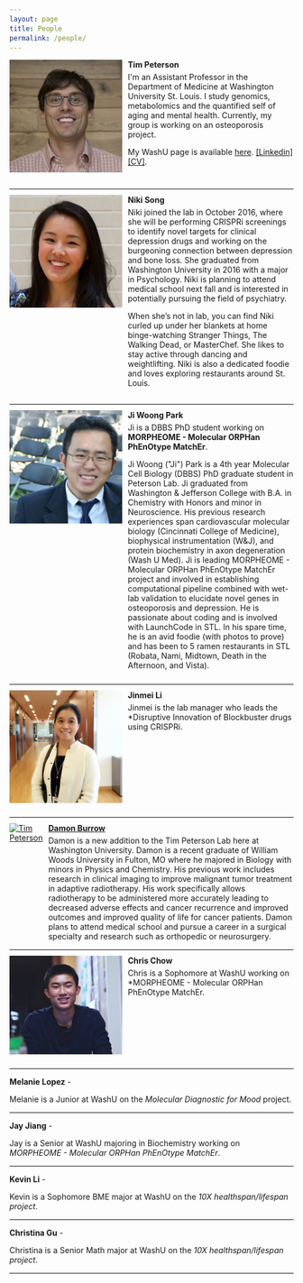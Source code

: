 ```yaml
---
layout: page
title: People
permalink: /people/
---
```


<style>
hr {
	margin: 10px 0;
    border-top: 1px solid rgb(229,229,229);
}

.media:first-child {
    margin-top: 0;
}
.media, .media-body {
    overflow: hidden;
    zoom: 1;
}

.media-body, .media-left, .media-right {
    display: table-cell;
    vertical-align: top;
}

.media-left, .media>.pull-left {
    padding-right: 10px;
}

.media-object {
    display: block;
}

.media-body, .media-left, .media-right {
    display: table-cell;
    vertical-align: top;
}

.media-body {
    width: 10000px;
}

.media-heading {
    margin-top: 0;
    margin-bottom: 5px;
}
img {
	max-width: none;
    vertical-align: middle;
}

</style>




<div class="media"> <div class="media-left"> <a href="#">
<img src="/img/tim-square.jpg" alt="Tim Peterson" style="width: 200px;border-radius;4px"/>

</a> </div> <div class="media-body"> <h4 class="media-heading"><b>Tim Peterson</b></h4> I'm an Assistant Professor in the Department of Medicine at Washington University St. Louis. I study genomics, metabolomics and the quantified self of aging and mental health. Currently, my group is working on an osteoporosis project.


My WashU page is available <a href="http://dbbs.wustl.edu/faculty/Pages/faculty_bio.aspx?SID=6646">here</a>. <a href="https://www.linkedin.com/petersontimr">[Linkedin]</a> <a href="https://drive.google.com/file/d/0B3ZPujVKX6GIUlJiQWJhUll5c3M/view?usp=sharing">[CV]</a>. </div> </div>


<hr>


<div class="media"> <div class="media-left"> <a href="#">
<img src="/img/niki-song.jpg" alt="Niki Song" style="width: 200px;border-radius;4px"/>

</a> </div> <div class="media-body"> <h4 class="media-heading"><b>Niki Song</b></h4> Niki joined the lab in October 2016, where she will be performing CRISPRi screenings to identify novel targets for clinical depression drugs and working on the burgeoning connection between depression and bone loss. She graduated from Washington University in 2016 with a major in Psychology. Niki is planning to attend medical school next fall and is interested in potentially pursuing the field of psychiatry.

When she’s not in lab, you can find Niki curled up under her blankets at home binge-watching Stranger Things, The Walking Dead, or MasterChef. She likes to stay active through dancing and weightlifting. Niki is also a dedicated foodie and loves exploring restaurants around St. Louis.</div> </div>



<hr>


<div class="media"> <div class="media-left"> <a href="#">
<img src="/img/ji-woong-park.png" alt="Ji Woong Park" style="width: 200px;border-radius;4px"/>

</a> </div> <div class="media-body"> <h4 class="media-heading"><b>Ji Woong Park</b></h4> Ji is a DBBS PhD student working on <b>MORPHEOME - Molecular ORPHan PhEnOtype MatchEr</b>.

Ji Woong ("Ji") Park is a 4th year Molecular Cell Biology (DBBS) PhD graduate student in Peterson Lab. Ji graduated from Washington & Jefferson College with B.A. in Chemistry with Honors and minor in Neuroscience. His previous research experiences span cardiovascular molecular biology (Cincinnati College of Medicine), biophysical instrumentation (W&J), and protein biochemistry in axon degeneration (Wash U Med). Ji is leading MORPHEOME - Molecular ORPHan PhEnOtype MatchEr project and involved in establishing computational pipeline combined with wet-lab validation to elucidate novel genes in osteoporosis and depression. He is passionate about coding and is involved with LaunchCode in STL. In his spare time, he is an avid foodie (with photos to prove) and has been to 5 ramen restaurants in STL (Robata, Nami, Midtown, Death in the Afternoon, and Vista).
</div> </div>



<hr>


<div class="media"> <div class="media-left"> <a href="#">
<img src="/img/jinmei-li.jpg" alt="Jinmei Li" style="width: 200px;border-radius;4px"/>

</a> </div> <div class="media-body"> <h4 class="media-heading"><b>Jinmei Li</b></h4> Jinmei is the lab manager who leads the *Disruptive Innovation of Blockbuster drugs using CRISPRi.

</div> </div>

<hr>

<div class="media"> <div class="media-left"> <a href="#">
<img src="http://www.gravatar.com/avatar/94d093eda664addd6e450d7e9881bcad?s=200&d=identicon&r=PG" alt="Tim Peterson" style="width: 200px;border-radius;4px"/>

</a> </div> <div class="media-body"> <h4 class="media-heading"><b><a href="https://www.linkedin.com/damon-burrow-947126127"> Damon Burrow</a></b></h4> Damon is a new addition to the Tim Peterson Lab here at Washington University. Damon is a recent graduate of William Woods University in Fulton, MO where he majored in Biology with minors in Physics and Chemistry. His previous work includes research in clinical imaging to improve malignant tumor treatment in adaptive radiotherapy. His work specifically allows radiotherapy to be administered more accurately leading to decreased adverse effects and cancer recurrence and improved outcomes and improved quality of life for cancer patients. Damon plans to attend medical school and pursue a career in a surgical specialty and research such as orthopedic or neurosurgery. </div> </div>



<hr>


<div class="media"> <div class="media-left"> <a href="#">
<img src="/img/chris-chow.jpg" alt="Chris Chow" style="width: 200px;border-radius;4px"/>

</a> </div> <div class="media-body"> <h4 class="media-heading"><b>Chris Chow</b></h4> Chris is a Sophomore at WashU working on *MORPHEOME - Molecular ORPHan PhEnOtype MatchEr.


</div> </div>


<hr>


**Melanie Lopez** - 

Melanie is a Junior at WashU on the *Molecular Diagnostic for Mood* project.

<hr>

**Jay Jiang** - 

Jay is a Senior at WashU majoring in Biochemistry working on *MORPHEOME - Molecular ORPHan PhEnOtype MatchEr*.

<hr>

**Kevin Li** - 

Kevin is a Sophomore BME major at WashU on the *10X healthspan/lifespan project*.

<hr>

**Christina Gu** - 

Christina is a Senior Math major at WashU on the *10X healthspan/lifespan project*.

<hr>

